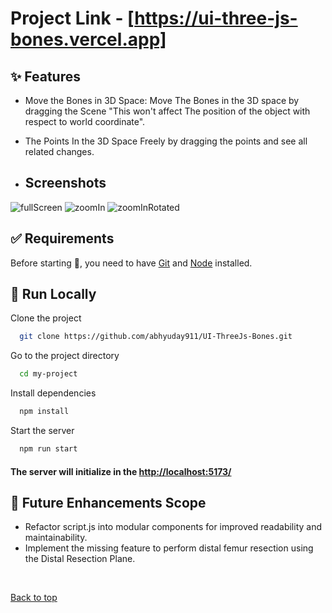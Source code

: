 # Project Link - [https://ui-three-js-bones.vercel.app]

## :sparkles: Features

- Move the Bones in 3D Space: Move The Bones in the 3D space by dragging the Scene "This won't affect The position of the object with respect to world coordinate".
- The Points In the 3D Space Freely by dragging the points and see all related changes.

- ## Screenshots
![fullScreen](https://github.com/user-attachments/assets/87ab9e6c-7547-4c98-becd-818fa13e130d)
![zoomIn](https://github.com/user-attachments/assets/7b5439bf-f58f-4c17-8bca-3288ecd3ec31)
![zoomInRotated](https://github.com/user-attachments/assets/7c9c5c6a-9f46-4e9c-8885-cdab167d5737)

## :white_check_mark: Requirements

Before starting :checkered_flag:, you need to have [Git](https://git-scm.com) and [Node](https://nodejs.org/en/) installed.

## :checkered_flag: Run Locally

Clone the project

```bash
  git clone https://github.com/abhyuday911/UI-ThreeJs-Bones.git
```

Go to the project directory

```bash
  cd my-project
```

Install dependencies

```bash
  npm install
```

Start the server

```bash
  npm run start
```

#### The server will initialize in the <http://localhost:5173/> 

## :rocket: Future Enhancements Scope

- Refactor script.js into modular components for improved readability and maintainability.
- Implement the missing feature to perform distal femur resection using the Distal Resection Plane.


</br>

<a href="#top">Back to top</a>
